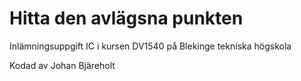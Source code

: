Hitta den avlägsna punkten
==========================

Inlämningsuppgift IC i kursen DV1540 på Blekinge tekniska högskola

Kodad av Johan Bjäreholt
